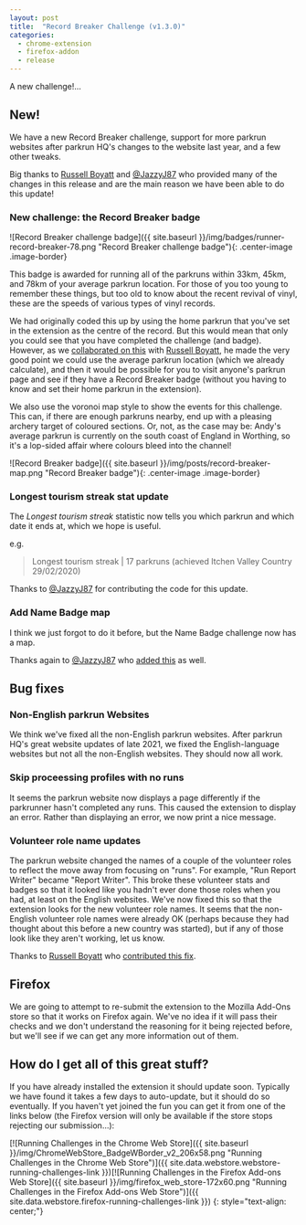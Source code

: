```yaml
---
layout: post
title:  "Record Breaker Challenge (v1.3.0)"
categories:
  - chrome-extension
  - firefox-addon
  - release
---
```

A new challenge!...

## New!

We have a new Record Breaker challenge, support for more parkrun websites after parkrun HQ's changes to the website last year, and a few other tweaks.

Big thanks to [Russell Boyatt](https://github.com/rboyatt) and [@JazzyJ87](https://github.com/JazzyJ87) who provided many of the changes in this release and are the main reason we have been able to do this update!

### New challenge: the Record Breaker badge

![Record Breaker challenge badge]({{ site.baseurl }}/img/badges/runner-record-breaker-78.png "Record Breaker challenge badge"){: .center-image .image-border}

This badge is awarded for running all of the parkruns within 33km, 45km, and 78km of your average parkrun location. For those of you too young to remember these things, but too old to know about the recent revival of vinyl, these are the speeds of various types of vinyl records.

We had originally coded this up by using the home parkrun that you've set in the extension as the centre of the record. But this would mean that only you could see that you have completed the challenge (and badge). However, as we [collaborated on this](https://github.com/fraz3alpha/running-challenges/pull/203#issuecomment-1141483334) with [Russell Boyatt](https://github.com/rboyatt), he made the very good point we could use the average parkrun location (which we already calculate), and then it would be possible for you to visit anyone's parkrun page and see if they have a Record Breaker badge (without you having to know and set their home parkrun in the extension).

We also use the voronoi map style to show the events for this challenge. This can, if there are enough parkruns nearby, end up with a pleasing archery target of coloured sections. Or, not, as the case may be: Andy's average parkrun is currently on the south coast of England in Worthing, so it's a lop-sided affair where colours bleed into the channel!


![Record Breaker badge]({{ site.baseurl }}/img/posts/record-breaker-map.png "Record Breaker badge"){: .center-image .image-border}

### Longest tourism streak stat update

The _Longest tourism streak_ statistic now tells you which parkrun and which date it ends at, which we hope is useful.

e.g.

> Longest tourism streak | 17 parkruns (achieved Itchen Valley Country 29/02/2020)

Thanks to [@JazzyJ87](https://github.com/JazzyJ87) for contributing the code for this update.

### Add Name Badge map

I think we just forgot to do it before, but the Name Badge challenge now has a map.

Thanks again to [@JazzyJ87](https://github.com/JazzyJ87) who [added this](https://github.com/fraz3alpha/running-challenges/pull/336) as well.

## Bug fixes

### Non-English parkrun Websites

We think we've fixed all the non-English parkrun websites. After parkrun HQ's great website updates of late 2021, we fixed the English-language websites but not all the non-English websites. They should now all work.

### Skip proceessing profiles with no runs

It seems the parkrun website now displays a page differently if the parkrunner hasn't completed any runs. This caused the extension to display an error. Rather than displaying an error, we now print a nice message.

### Volunteer role name updates

The parkrun website changed the names of a couple of the volunteer roles to reflect the move away from focusing on "runs". For example, "Run Report Writer" became "Report Writer". This broke these volunteer stats and badges so that it looked like you hadn't ever done those roles when you had, at least on the English websites. We've now fixed this so that the extension looks for the new volunteer role names. It seems that the non-English volunteer role names were already OK (perhaps because they had thought about this before a new country was started), but if any of those look like they aren't working, let us know.

Thanks to [Russell Boyatt](https://github.com/rboyatt) who [contributed this fix](https://github.com/fraz3alpha/running-challenges/pull/334).

## Firefox

We are going to attempt to re-submit the extension to the Mozilla Add-Ons store so that it works on Firefox again. We've no idea if it will pass their checks and we don't understand the reasoning for it being rejected before, but we'll see if we can get any more information out of them.

## How do I get all of this great stuff?

If you have already installed the extension it should update soon. Typically we
have found it takes a few days to auto-update, but it should
do so eventually.  If you haven't yet joined the fun you can get it from one of
the links below (the Firefox version will only be available if the store stops rejecting our submission...):

[![Running Challenges in the Chrome Web Store]({{ site.baseurl }}/img/ChromeWebStore_BadgeWBorder_v2_206x58.png "Running Challenges in the Chrome Web Store")]({{ site.data.webstore.webstore-running-challenges-link }})[![Running Challenges in the Firefox Add-ons Web Store]({{ site.baseurl }}/img/firefox_web_store-172x60.png "Running Challenges in the Firefox Add-ons Web Store")]({{ site.data.webstore.firefox-running-challenges-link }})
{: style="text-align: center;"}
